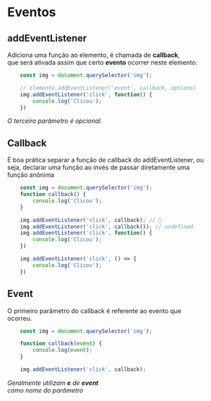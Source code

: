 # Eventos

## addEventListener

Adiciona uma função ao elemento, é chamada de **callback**, <br>
que será ativada assim que certo **evento** ocorrer neste elemento.

```js
    const img = document.querySelector('img');

    // elemento.addEventListener('event', callback, options)
    img.addEventListener('click', function() {
        console.log('Clicou');
    })
```

*O terceiro parâmetro é opcional.*

## Callback

É boa prática separar a função de callback do addEventListener, ou <br>
seja, declarar uma função ao invés de passar diretamente uma <br>
função anônima

```js
    const img = document.querySelector('img');
    function callback() {
        console.log('Clicou');
    }

    img.addEventListener('click', callback); // 🚀
    img.addEventListener('click', callback()); // undefined
    img.addEventListener('click', function() {
        console.log('Clicou');
    })

    img.addEventListener('click', () => {
        console.log('Clicou');
    })
```

## Event

O primeiro parâmetro do callback é referente ao evento que <br>
ocorreu.

```js
    const img = document.querySelector('img');

    function callback(event) {
        console.log(event);
    }

    img.addEventListener('click', callback);
```

*Geralmente utilizam **e** de **event*** <br>
*como nome do parâmetro*
